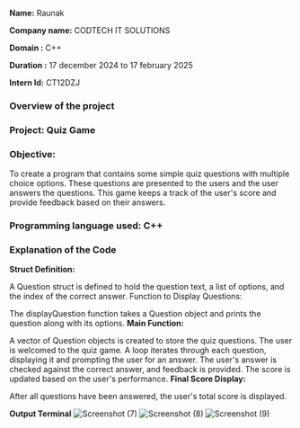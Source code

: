 **Name:** Raunak

**Company name:** CODTECH IT SOLUTIONS

**Domain :** C++

**Duration :** 17 december 2024 to 17 february 2025

**Intern Id:** CT12DZJ

### Overview of the project
### Project: Quiz Game
### Objective:
  To create a program that contains some simple quiz questions with multiple choice options. These questions are presented to the users and the user answers the questions. This game keeps a track of the user's score and provide feedback based on their answers.
### Programming language used: C++
### Explanation of the Code
**Struct Definition:**

A Question struct is defined to hold the question text, a list of options, and the index of the correct answer.
Function to Display Questions:

The displayQuestion function takes a Question object and prints the question along with its options.
**Main Function:**

A vector of Question objects is created to store the quiz questions.
The user is welcomed to the quiz game.
A loop iterates through each question, displaying it and prompting the user for an answer.
The user's answer is checked against the correct answer, and feedback is provided.
The score is updated based on the user's performance.
**Final Score Display:**

After all questions have been answered, the user's total score is displayed.

**Output Terminal**
![Screenshot (7)](https://github.com/user-attachments/assets/ea18346c-3b16-48da-8669-839c651d1c16)
![Screenshot (8)](https://github.com/user-attachments/assets/24c48437-00d7-47b0-9857-00adf1a8a2da)
![Screenshot (9)](https://github.com/user-attachments/assets/d3abffff-64f5-4498-87e3-57b582b23f49)




